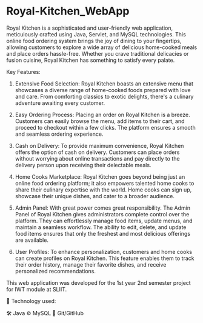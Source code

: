 # Royal-Kitchen_WebApp
Royal Kitchen is a sophisticated and user-friendly web application, meticulously crafted using Java, Servlet, and MySQL technologies. This online food ordering system brings the joy of dining to your fingertips, allowing customers to explore a wide array of delicious home-cooked meals and place orders hassle-free. Whether you crave traditional delicacies or fusion cuisine, Royal Kitchen has something to satisfy every palate.

Key Features:

1. Extensive Food Selection: Royal Kitchen boasts an extensive menu that showcases a diverse range of home-cooked foods prepared with love and care. From comforting classics to exotic delights, there's a culinary adventure awaiting every customer.

2. Easy Ordering Process: Placing an order on Royal Kitchen is a breeze. Customers can easily browse the menu, add items to their cart, and proceed to checkout within a few clicks. The platform ensures a smooth and seamless ordering experience.

3. Cash on Delivery: To provide maximum convenience, Royal Kitchen offers the option of cash on delivery. Customers can place orders without worrying about online transactions and pay directly to the delivery person upon receiving their delectable meals.

4. Home Cooks Marketplace: Royal Kitchen goes beyond being just an online food ordering platform; it also empowers talented home cooks to share their culinary expertise with the world. Home cooks can sign up, showcase their unique dishes, and cater to a broader audience.

5. Admin Panel: With great power comes great responsibility. The Admin Panel of Royal Kitchen gives administrators complete control over the platform. They can effortlessly manage food items, update menus, and maintain a seamless workflow. The ability to edit, delete, and update food items ensures that only the freshest and most delicious offerings are available.

6. User Profiles: To enhance personalization, customers and home cooks can create profiles on Royal Kitchen. This feature enables them to track their order history, manage their favorite dishes, and receive personalized recommendations.

This web application was developed for the 1st year 2nd semester project for IWT module at SLIIT.

🚀 Technology used:

🛠 Java
⚙️ MySQL
🔧 Git/GitHub
